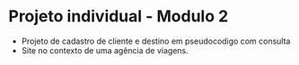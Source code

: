 # Projeto individual - Modulo 2
   - Projeto de cadastro de cliente e destino em pseudocodigo com consulta
   - Site no contexto de uma agência de viagens.

